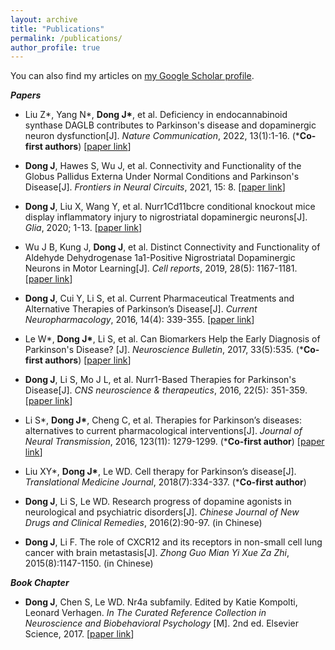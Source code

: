 ```yaml
---
layout: archive
title: "Publications"
permalink: /publications/
author_profile: true
---
```


You can also find my articles on <a href="{{site.author.googlescholar}}">my Google Scholar profile</a>.</div>


**_Papers_**
*  Liu Z*, Yang N*, **Dong J\***, et al. Deficiency in endocannabinoid synthase DAGLB contributes to Parkinson's disease and dopaminergic neuron dysfunction[J]. _Nature Communication_, 2022, 13(1):1-16. (***Co-first authors**) [[paper link](https://www.nature.com/articles/s41467-022-31168-9)]

*  **Dong J**, Hawes S, Wu J, et al. Connectivity and Functionality of the Globus Pallidus Externa Under Normal Conditions and Parkinson's Disease[J]. _Frontiers in Neural Circuits_, 2021, 15: 8. [[paper link](https://www.frontiersin.org/journals/neural-circuits/articles/10.3389/fncir.2021.645287/full)]

*  **Dong J**, Liu X, Wang Y, et al. Nurr1Cd11bcre conditional knockout mice display inflammatory injury to nigrostriatal dopaminergic neurons[J]. _Glia_, 2020; 1-13. [[paper link](https://onlinelibrary.wiley.com/doi/10.1002/glia.23826)]

*  Wu J B, Kung J, **Dong J**, et al. Distinct Connectivity and Functionality of Aldehyde Dehydrogenase 1a1-Positive Nigrostriatal Dopaminergic Neurons in Motor Learning[J]. _Cell reports_, 2019, 28(5): 1167-1181. [[paper link](https://www.cell.com/cell-reports/fulltext/S2211-1247(19)30881-2)]

*  **Dong J**, Cui Y, Li S, et al. Current Pharmaceutical Treatments and Alternative Therapies of Parkinson’s Disease[J]. _Current Neuropharmacology_, 2016, 14(4): 339-355. [[paper link](https://www.eurekaselect.com/article/72015)]

*  Le W*, **Dong J\***, Li S, et al. Can Biomarkers Help the Early Diagnosis of Parkinson's Disease? [J]. _Neuroscience Bulletin_, 2017, 33(5):535. (***Co-first authors**) [[paper link](https://link.springer.com/article/10.1007/s12264-017-0174-6)]

*  **Dong J**, Li S, Mo J L, et al. Nurr1-Based Therapies for Parkinson's Disease[J]. _CNS neuroscience & therapeutics_, 2016, 22(5): 351-359. [[paper link](https://onlinelibrary.wiley.com/doi/pdf/10.1111/cns.12536)]

* Li S*, **Dong J\***, Cheng C, et al. Therapies for Parkinson’s diseases: alternatives to current pharmacological interventions[J]. _Journal of Neural Transmission_, 2016, 123(11): 1279-1299. (***Co-first author**) [[paper link](https://link.springer.com/article/10.1007/s00702-016-1603-9)]

* Liu XY*, **Dong J\***, Le WD. Cell therapy for Parkinson’s disease[J]. _Translational Medicine Journal_, 2018(7):334-337. (***Co-first author**) 

* **Dong J**, Li S, Le WD. Research progress of dopamine agonists in neurological and psychiatric disorders[J]. _Chinese Journal of New Drugs and Clinical Remedies_, 2016(2):90-97. (in Chinese)
 
* **Dong J**, Li F. The role of CXCR12 and its receptors in non-small cell lung cancer with brain metastasis[J]. _Zhong Guo Mian Yi Xue Za Zhi_, 2015(8):1147-1150. (in Chinese)


**_Book Chapter_**

* **Dong J**, Chen S, Le WD. Nr4a subfamily. Edited by Katie Kompolti, Leonard Verhagen. _In The Curated Reference Collection in Neuroscience and Biobehavioral Psychology_ [M]. 2nd ed. Elsevier Science, 2017. [[paper link](https://www.sciencedirect.com/science/article/abs/pii/B9780128093245007100?via%3Dihub)]
 
